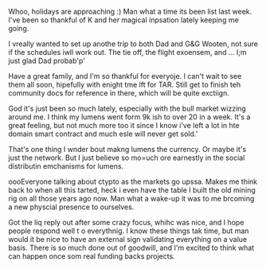Whoo, holidays are approaching :) Man what a time its been list last week. I've been so thankful of K and her magical inpsation lately keeping me going.

I vreally wanted to set up anothe trip to both Dad and G&G Wooten, not sure if the schedules iwll work out. The tie off, the flight exoensem, and ... I;m just glad Dad probab'p'

Have a great family, and I'm so thankful for everyoje. I can't wait to see them all soon, hipefully with enight tme lft for TAR. Still get to finish teh community docs for reference in there, which will be  quite exctiign.

God it's just been so much lately, especially with the bull market wizzing around me. I think my lumens went form 9k ish to over 20 in a week. It's a great feeling, but not much more too it since I know i've left a lot in hte domain smart contract and much esle will never get sold.'

That's one thing I wnder bout makng lumens the currency. Or maybe it's just the network. But I just believe so mo=uch ore earnestly in the social distributin emchanisms for lumens.

oooEveryone talking about ctypto as the markets go upssa. Makes me think back to when all this tarted, heck i even have the table I built the old mining rig on all those years ago now. Man what a wake-up it was to me brcoming a new physcial presence to ourselves.

Got the liq reply out after some crazy focus, whihc was nice, and I hope people respond well t o everythnig. I know these things tak time, but man would it be nice to have an external sign validating everything on a value basis. There is so much done out of goodwill, and I'm excited to think what can happen once som real funding backs projects.
